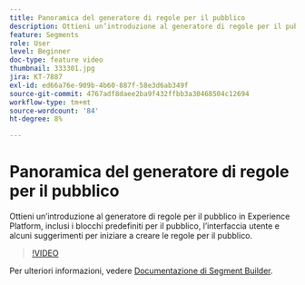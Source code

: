 ```yaml
---
title: Panoramica del generatore di regole per il pubblico
description: Ottieni un’introduzione al generatore di regole per il pubblico in Experience Platform, inclusi i blocchi predefiniti per il pubblico, l’interfaccia utente e alcuni suggerimenti per iniziare a creare le regole per il pubblico.
feature: Segments
role: User
level: Beginner
doc-type: feature video
thumbnail: 333301.jpg
jira: KT-7887
exl-id: ed66a76e-909b-4b60-887f-58e3d6ab349f
source-git-commit: 4767adf8daee2ba9f432ffbb3a30468504c12694
workflow-type: tm+mt
source-wordcount: '84'
ht-degree: 8%

---
```


# Panoramica del generatore di regole per il pubblico

Ottieni un’introduzione al generatore di regole per il pubblico in Experience Platform, inclusi i blocchi predefiniti per il pubblico, l’interfaccia utente e alcuni suggerimenti per iniziare a creare le regole per il pubblico.

>[!VIDEO](https://video.tv.adobe.com/v/333301/?quality=12&learn=on)

Per ulteriori informazioni, vedere [Documentazione di Segment Builder](https://experienceleague.adobe.com/docs/experience-platform/segmentation/ui/segment-builder.html?lang=it).

